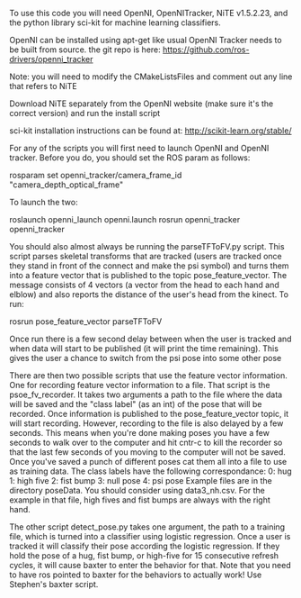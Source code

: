 To use this code you will need OpenNI, OpenNITracker, NiTE v1.5.2.23, and the python library sci-kit for machine learning classifiers.

OpenNI can be installed using apt-get like usual
OpenNI Tracker needs to be built from source. the git repo is here:
https://github.com/ros-drivers/openni_tracker

Note: you will need to modify the CMakeListsFiles and comment out any line that refers to NiTE

Download NiTE separately from the OpenNI website (make sure it's the correct version) and run the install script

sci-kit installation instructions can be found at:
http://scikit-learn.org/stable/


For any of the scripts you will first need to launch OpenNI and OpenNI tracker. Before you do, you should set the ROS param as follows:

rosparam set openni_tracker/camera_frame_id "camera_depth_optical_frame"

To launch the two:

roslaunch openni_launch openni.launch
rosrun openni_tracker openni_tracker

You should also almost always be running the parseTFToFV.py script. This script parses skeletal transforms that are tracked (users are tracked once they stand in front of the connect and make the psi symbol) and turns them into a feature vector that is published to
the topic pose_feature_vector. The message consists of 4 vectors (a vector from the head to each hand and elblow) and also reports the distance of the user's head from the kinect. To run:

rosrun pose_feature_vector parseTFToFV

Once run there is a few second delay between when the user is tracked and when data will start to be published (it will print the time remaining). This gives the user a chance to switch from the psi pose into some other pose

There are then two possible scripts that use the feature vector information. One for recording feature vector information to a file. That script is the psoe_fv_recorder. It takes two arguments a path to the file where the data will be saved and the "class label" (as an int) of the pose that will be recorded. Once information is published to the pose_feature_vector topic, it will start recording. However, recording to the file is also delayed by a few seconds. This means when you're done making poses you have a few seconds to walk over to the computer and hit cntr-c to kill the recorder so that the last few seconds of you moving to the computer will not be saved. Once you've saved a punch of different poses cat them all into a file to use as training data. The class labels have the following correspondance:
0: hug
1: high five
2: fist bump
3: null pose
4: psi pose
Example files are in the directory poseData. You should consider using data3_nh.csv. For the example in that file, high fives and fist bumps are always with the right hand.

The other script detect_pose.py takes one argument, the path to a training file, which is turned into a classifier using logistic regression. Once a user is tracked it will classify their pose according the logistic regression. If they hold the pose of a hug, fist bump, or high-five for 15 consecutive refresh cycles, it will cause baxter to enter the behavior for that. Note that you need to have ros pointed to baxter for the behaviors to actually work! Use Stephen's baxter script.
